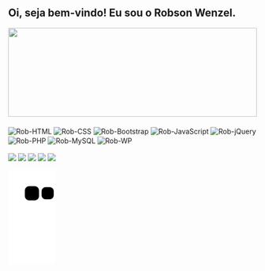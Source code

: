 ## Oi, seja bem-vindo! Eu sou o Robson Wenzel.
<div>
  <a href="https://github.com/robsonluizsoitic">
  <img height="180em" width="100%" src="https://github-readme-stats.vercel.app/api?username=robsonluizsoitic&show_icons=true&theme=chartreuse-dark&include_all_commits=true&count_private=true"/>
  <!--
  <img height="180em" src="https://github-readme-stats.vercel.app/api/top-langs/?username=robsonluizsoitic&layout=compact&langs_count=7&theme=chartreuse-dark"/>
  -->
  </a>
</div>
<div style="display: inline_block"><br>
  <img align="center" alt="Rob-HTML" height="30" width="90" src="https://img.shields.io/badge/HTML5-E34F26?style=for-the-badge&logo=html5&logoColor=white">
  <img align="center" alt="Rob-CSS" height="30" width="90" src="https://img.shields.io/badge/CSS3-1572B6?style=for-the-badge&logo=css3&logoColor=white">
  <img align="center" alt="Rob-Bootstrap" height="30" width="90" src="https://img.shields.io/badge/Bootstrap-563D7C?style=for-the-badge&logo=bootstrap&logoColor=white">
  <img align="center" alt="Rob-JavaScript" height="30" width="90" src="https://img.shields.io/badge/JavaScript-F7DF1E?style=for-the-badge&logo=javascript&logoColor=black">
  <img align="center" alt="Rob-jQuery" height="30" width="90" src="https://img.shields.io/badge/jQuery-0769AD?style=for-the-badge&logo=jquery&logoColor=white">
  <img align="center" alt="Rob-PHP" height="30" width="90" src="https://img.shields.io/badge/PHP-777BB4?style=for-the-badge&logo=php&logoColor=white">
  <img align="center" alt="Rob-MySQL" height="30" width="90" src="https://img.shields.io/badge/MySQL-00000F?style=for-the-badge&logo=mysql&logoColor=white">
  <img align="center" alt="Rob-WP" height="30" width="90" src="https://img.shields.io/badge/Wordpress-21759B?style=for-the-badge&logo=wordpress&logoColor=white">
</div>
<div><br>
  <a href = "https://github.com/robsonluizsoitic"><img src="https://img.shields.io/badge/GitHub-100000?style=for-the-badge&logo=github&logoColor=white" target="_blank"></a>
  <a href = "https://gitlab.com/robson_wenzel"><img src="https://img.shields.io/badge/GitLab-330F63?style=for-the-badge&logo=gitlab&logoColor=white" target="_blank"></a>
  <a href = "https://www.linkedin.com/in/rwenzel22/"><img src="https://img.shields.io/badge/LinkedIn-0077B5?style=for-the-badge&logo=linkedin&logoColor=white" target="_blank"></a>
  <a href = "https://api.whatsapp.com/send?phone=5551995256384"><img src="https://img.shields.io/badge/WhatsApp-25D366?style=for-the-badge&logo=whatsapp&logoColor=white" target="_blank"></a>
  <a href = "https://www.facebook.com/robson.wenzel.22"><img src="https://img.shields.io/badge/Facebook-1877F2?style=for-the-badge&logo=facebook&logoColor=white" target="_blank"></a> 
  
  ![Snake animation](https://github.com/rafaballerini/rafaballerini/blob/output/github-contribution-grid-snake.svg)
</div>
